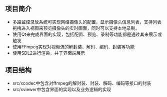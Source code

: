 ## 项目简介
* 多路监控录放系统可实现网络摄像头的配置，显示摄像头信息列表，支持列表拖拽进入视图来预览摄像头的实时画面，同时可以支持本地录制。
* 使用Qt来完成界面的实现，包括配置、预览、录制等功能都是通过其来展示或触发
* 使用FFmpeg实现对视频流的解封装、解码、编码、封装等功能
* 使用SDL2进行渲染，并于界面端展示

## 项目结构
* src/xcodec中包含对ffmpeg的解封装、封装、解码、编码等接口的封装
* src/xviewer中包含界面的实现以及业务逻辑的实现
